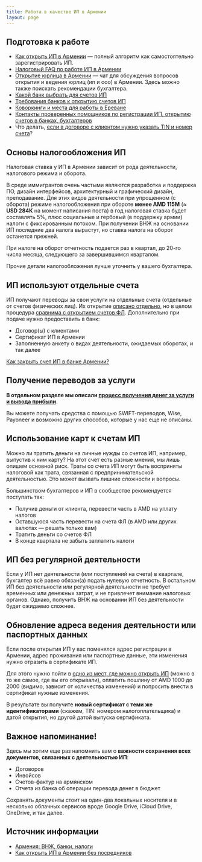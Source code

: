 ```yaml
---
title: Работа в качестве ИП в Армении
layout: page
---
```


## Подготовка к работе

- [Как открыть ИП в Армении](ip-new.md) — полный алгоритм как самостоятельно зарегистрировать ИП.
- [Налоговый FAQ по работе ИП в Армении](https://vc.ru/u/b152/389359-ooo-i-ip-v-armenii-polnyy-nalogovyy-faq)
- <i class="fa-brands fa-telegram"></i> [Открытие юрлица в Армении](https://t.me/+TG55UcS6PjViOThi) — чат для обсуждения вопросов открытия и ведения юрлиц (ип и ооо) в Армении. Здесь можно также поискать рекомендации бухгалтера.
- [Какой банк выбрать для счетов ИП](https://www.notion.so/100868750c524c89a03a1c612343de54)
- [Требования банков к открытию счетов ИП](https://www.notion.so/16fc16efe88c43d08c952ea5535b7722)
- [Коворкинги и места для работы в Ереване](coworking.md)
- [Контакты проверенных помощников по регистрации ИП, открытию счетов в банках, бухгалтеров](contacts.md)
- Что делать, [если в договоре с клиентом нужно указать TIN и номер счета](https://www.notion.so/8647efb90d6f4a668bdd325f549c731d)?

## Основы налогообложения ИП

Налоговая ставка у ИП в Армении зависит от рода деятельности, налогового режима и оборота.

В среде иммигрантов очень частыми являются разработка и поддержка ПО, дизайн интерфейсов, архитектурный и графический
дизайн, преподавание. Для этих видов деятельности при упрощенном (с оборота) режиме налогообложения при обороте
**менее AMD 115M** (≈ **USD 284K** на момент написания поста) в год налоговая ставка будет составлять 5%, плюс социальные
и гербовый (в поддержку армии) налоги с фиксированным потоком. При получении ВНЖ на основании ИП последние два налога
вырастут, но ставка налога на оборот останется прежней.

При налоге на оборот отчетность подается раз в квартал, до 20-го числа месяца, следующего за завершившимся кварталом.

Прочие детали налогообложения лучше уточнить у вашего бухгалтера.

## ИП используют отдельные счета

ИП получают переводы за свои услуги на отдельные счета (отдельные от счетов физических лиц). Их открытие [описано отдельно](https://www.notion.so/100868750c524c89a03a1c612343de54), но в целом процедура [сравнима с открытием счетов ФЛ](https://www.notion.so/16fc16efe88c43d08c952ea5535b7722). Дополнительно при подаче нужно предоставить в банк:

- Договор(ы) с клиентами
- Сертификат ИП в Армении
- Заполненную анкету о видах деятельности, ожидаемых оборотах, и так далее

[Как закрыть счет ИП в банке Армении?](https://www.notion.so/eb5e2b3c50934e3c861966bfcd724cef)

## Получение переводов за услуги

**В отдельном разделе мы описали [процесс получения денег за услуги и вывода прибыли](ip-money.md)**.

Вы можете получать средства с помощью SWIFT-переводов, Wise, Payoneer и возможно других способов, которые у нас еще
не описаны.

## Использование карт к счетам ИП

Можно ли тратить деньги на личные нужды со счетов ИП, например, выпустив к ним карту? На этот счет есть разные мнения, мы лишь опишем основной риск. Траты со счета ИП могут быть восприняты налоговой как трата, связанная с предпринимательской деятельностью. Это может вызвать лишние сложности и вопросы.

Большинством бухгалтеров и ИП в сообществе рекомендуется поступать так:

- Получив деньги от клиента, перевести часть в AMD на уплату налогов
- Оставшуюся часть перевести на счета ФЛ (в AMD или других валютах — решать только вам)
- Тратить деньги со счетов ФЛ
- В конце квартала не забыть заплатить налоги

## ИП без регулярной деятельности

Если у ИП нет деятельности (или поступлений на счета) в квартале, бухгалтер всё равно обязан(а) подать нулевую отчетность. В остальном ИП без деятельности или регулярной деятельности не требует временных или денежных затрат, и не привлечет внимание налоговых органов. Однако, получить ВНЖ на основании ИП без деятельности будет ожидаемо сложнее.

## Обновление адреса ведения деятельности или паспортных данных

Если после открытия ИП у вас поменялся адрес регистрации в Армении, адрес проживания или паспортные данные, эти изменения нужно отразить в сертификате ИП.

Для этого нужно пойти в [одно из мест, где можно открыть ИП](ip-new.md) (можно в то же самое, где вы его открывали), оплатить пошлину от AMD 1000 до 2000 (видимо, зависит от количества изменений) и попросить внести в сертификат нужные изменения.

В результате вы получите **новый сертификат с теми же идентификаторами** (скажем, TIN: номером налогоплательщика) и датой открытия, но другой датой выпуска сертификата.

## Важное напоминание!

Здесь мы хотим еще раз напомнить вам о **важности сохранения всех документов, связанных с деятельностью ИП**:

- Договоров
- Инвойсов
- Счетов-фактур на армянском
- Отчета из банка об операции перевода денег в бюджет

Сохранять документы стоит на один-два локальных носителя и в несколько облачных сервисов вроде Google Drive,
iCloud Drive, OneDrive, и так далее.

## Источник информации

- [Армения: ВНЖ, банки, налоги](https://t.me/am_banking_and_residency)
- [Как открыть ИП в Армении без посредников](https://www.notion.so/24deb1810d064c3280501dd3444e19c7)
